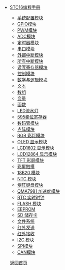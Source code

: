 * [STC16编程手册](STC16/STC16.md)
  
  * [系统配置模块](STC8/系统配置.md) 
  * [GPIO模块](STC8/GPIO模块.md) 
  * [PWM模块](STC8/PWM模块.md) 
  * [ADC模块](STC8/ADC模块.md) 
  * [定时器模块](STC8/定时器模块.md) 
  * [串口模块](STC8/串口模块.md) 
  * [外部中断模块](STC8/外部中断设置.md) 
  * [所有中断模块](STC8/所有中断设置.md) 
  * [读写寄存器模块](STC8/读写寄存器.md)
  * [控制模块](function/func01.md)
  * [数学与逻辑模块](function/func03.md)
  * [文本](function/func04.md)
  * [数组](function/func07.md)
  * [变量](function/func05.md)
  * [函数](function/func06.md)
    <!-- * [显示模块](STC8/LED流水灯.md)  -->
  * [LED流水灯](STC8/LED流水灯.md) 
  * [595移位寄存器](STC8/595移位寄存器.md) 
  * [数码管模块](STC8/数码管模块.md)
  * [点阵模块](STC8/点阵模块.md) 
  * [RGB 彩灯模块](STC8/RGB彩灯模块.md) 
  * [OLED 显示模块](STC8/OLED显示模块.md) 
  * [LCD1602 显示模块](STC8/LCD1602显示模块.md) 
  * [LCD12864 显示模块](STC8/LCD12864显示模块.md) 
  * [TFT 彩屏模块](STC8/TFT彩屏模块.md) 
  * [彩屏触摸](STC8/彩屏触摸.md) 
    <!-- * [传感器模块](STC8/18B20模块.md)  -->
  * [18B20 模块](STC8/18B20模块.md) 
  * [NTC 模块](STC8/NTC模块.md) 
  * [矩阵键盘模块](STC8/矩阵键盘模块.md) 
  * [QMA7981 加速度模块](STC8/QMA7981加速度模块.md) 
  * [RTC 实时时钟](STC8/RTC实时时钟.md) 
  * [FLASH 模块](STC8/FLASH模块.md) 
  * [EEPROM](STC8/EEPROM.md) 
  * [SD 储存卡](STC8/SD储存卡.md) 
  * [文件系统](STC8/文件系统.md) 
    <!-- * [通讯模块](STC8/红外发送.md)  -->
  * [红外发送](STC8/红外发送.md) 
  * [红外接收](STC8/红外接收.md) 
  * [I2C 模块](STC8/硬件I2C.md) 
  <!-- * [硬件 I2C](STC8/硬件I2C.md)  -->
  * [SPI模块](STC8/硬件SPI.md) 
  <!-- * [硬件 SPI](STC8/硬件SPI.md)  -->
  * [CAN模块](STC16/CAN模块.md) 
  
  [返回首页]()